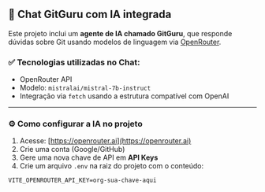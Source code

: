 ## 🧠 Chat GitGuru com IA integrada

Este projeto inclui um **agente de IA chamado GitGuru**, que responde dúvidas sobre Git usando modelos de linguagem via [OpenRouter](https://openrouter.ai).

### ✅ Tecnologias utilizadas no Chat:

- OpenRouter API
- Modelo: `mistralai/mistral-7b-instruct`
- Integração via `fetch` usando a estrutura compatível com OpenAI

---

### ⚙️ Como configurar a IA no projeto

1. Acesse: [https://openrouter.ai](https://openrouter.ai)
2. Crie uma conta (Google/GitHub)
3. Gere uma nova chave de API em **API Keys**
4. Crie um arquivo `.env` na raiz do projeto com o conteúdo:

```env
VITE_OPENROUTER_API_KEY=org-sua-chave-aqui
```
